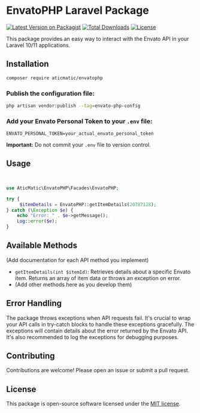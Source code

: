 # EnvatoPHP Laravel Package

[![Latest Version on Packagist](https://img.shields.io/packagist/v/aticmatic/envatophp)](https://packagist.org/packages/aticmatic/envatophp)
[![Total Downloads](https://img.shields.io/packagist/dt/aticmatic/envatophp)](https://packagist.org/packages/aticmatic/envatophp)
[![License](https://img.shields.io/github/license/aticmatic/envatophp)](https://github.com/aticmatic/envatophp/blob/main/LICENSE)

This package provides an easy way to interact with the Envato API in your Laravel 10/11 applications.

## Installation

```bash
composer require aticmatic/envatophp
```

### Publish the configuration file:

```bash
php artisan vendor:publish --tag=envato-php-config
```

### Add your Envato Personal Token to your `.env` file:

```env
ENVATO_PERSONAL_TOKEN=your_actual_envato_personal_token
```

**Important:** Do not commit your `.env` file to version control.

## Usage

```php


use AticMatic\EnvatoPHP\Facades\EnvatoPHP;

try {
     $itemDetails = EnvatoPHP::getItemDetails(20787128);
} catch (\Exception $e) {
    echo "Error: " . $e->getMessage();
    Log::error($e);
}
```

## Available Methods

(Add documentation for each API method you implement)

- `getItemDetails(int $itemId)`: Retrieves details about a specific Envato item. Returns an array of item data or throws an exception on error.
- (Add other methods here as you develop them)

## Error Handling

The package throws exceptions when API requests fail. It's crucial to wrap your API calls in try-catch blocks to handle these exceptions gracefully. The exceptions will contain details about the error returned by the Envato API. It's also recommended to log the exceptions for debugging purposes.

## Contributing

Contributions are welcome! Please open an issue or submit a pull request.

## License

This package is open-source software licensed under the [MIT license](LICENSE).

